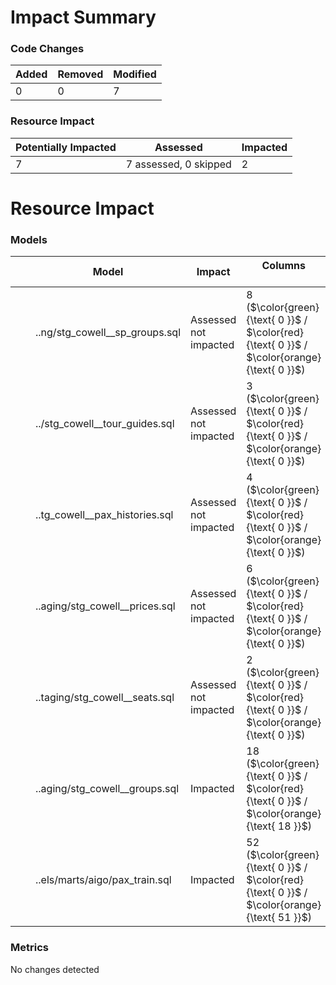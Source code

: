 
# Impact Summary
### Code Changes
| Added | Removed | Modified
| -- | -- | --
| 0 | 0 | 7
### Resource Impact
| Potentially Impacted | Assessed | Impacted
| -- | -- | --
| 7 | 7 assessed, 0 skipped | 2
# Resource Impact
### Models
| &nbsp;&nbsp;&nbsp; | Model | Impact | Columns <br> <img src="https://raw.githubusercontent.com/InfuseAI/piperider/main/images/icons/icon-diff-delta-plus%402x.png" width="10px"> <img src="https://raw.githubusercontent.com/InfuseAI/piperider/main/images/icons/icon-diff-delta-minus%402x.png" width="10px"> <img src="https://raw.githubusercontent.com/InfuseAI/piperider/main/images/icons/icon-diff-delta-explicit%402x.png" width="10px"> | Rows | Dbt Time | Failed Tests | All Tests
| -- | -- | -- | -- | -- | -- | -- | --
| <img src="https://raw.githubusercontent.com/InfuseAI/piperider/main/images/icons/icon-diff-delta-explicit%402x.png" width="16px"> | ..ng/stg_cowell__sp_groups.sql | Assessed not impacted | 8 ($\color{green}{\text{ 0 }}$ / $\color{red}{\text{ 0 }}$ / $\color{orange}{\text{ 0 }}$) | 22945 | 0:00:00.04 $\color{red}{\text{ (↑ 0.00) }}$ | - | -
| <img src="https://raw.githubusercontent.com/InfuseAI/piperider/main/images/icons/icon-diff-delta-explicit%402x.png" width="16px"> | ../stg_cowell__tour_guides.sql | Assessed not impacted | 3 ($\color{green}{\text{ 0 }}$ / $\color{red}{\text{ 0 }}$ / $\color{orange}{\text{ 0 }}$) | 51559 | 0:00:00.03 $\color{red}{\text{ (↑ 0.00) }}$ | - | -
| <img src="https://raw.githubusercontent.com/InfuseAI/piperider/main/images/icons/icon-diff-delta-explicit%402x.png" width="16px"> | ..tg_cowell__pax_histories.sql | Assessed not impacted | 4 ($\color{green}{\text{ 0 }}$ / $\color{red}{\text{ 0 }}$ / $\color{orange}{\text{ 0 }}$) | 1271564 | 0:00:00.09 $\color{red}{\text{ (↑ 0.01) }}$ | - | -
| <img src="https://raw.githubusercontent.com/InfuseAI/piperider/main/images/icons/icon-diff-delta-explicit%402x.png" width="16px"> | ..aging/stg_cowell__prices.sql | Assessed not impacted | 6 ($\color{green}{\text{ 0 }}$ / $\color{red}{\text{ 0 }}$ / $\color{orange}{\text{ 0 }}$) | 924230 | 0:00:00.04 $\color{red}{\text{ (↑ 0.00) }}$ | - | -
| <img src="https://raw.githubusercontent.com/InfuseAI/piperider/main/images/icons/icon-diff-delta-explicit%402x.png" width="16px"> | ..taging/stg_cowell__seats.sql | Assessed not impacted | 2 ($\color{green}{\text{ 0 }}$ / $\color{red}{\text{ 0 }}$ / $\color{orange}{\text{ 0 }}$) | 122100 | 0:00:00.03 $\color{red}{\text{ (↑ 0.00) }}$ | - | -
| <img src="https://raw.githubusercontent.com/InfuseAI/piperider/main/images/icons/icon-diff-delta-explicit%402x.png" width="16px"> | ..aging/stg_cowell__groups.sql | Impacted | 18 ($\color{green}{\text{ 0 }}$ / $\color{red}{\text{ 0 }}$ / $\color{orange}{\text{ 18 }}$) | 12078 $\color{orange}{\text{ (↑ 464) }}$ | 0:00:00.03 $\color{red}{\text{ (↑ 0.00) }}$ | - | -
| <img src="https://raw.githubusercontent.com/InfuseAI/piperider/main/images/icons/icon-diff-delta-explicit%402x.png" width="16px"> | ..els/marts/aigo/pax_train.sql | Impacted | 52 ($\color{green}{\text{ 0 }}$ / $\color{red}{\text{ 0 }}$ / $\color{orange}{\text{ 51 }}$) | 171576 $\color{orange}{\text{ (↑ 14804) }}$ | 0:00:48.02 $\color{red}{\text{ (↑ 16.16) }}$ | - | -
### Metrics
No changes detected
